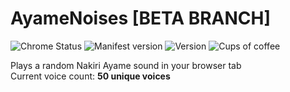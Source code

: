 
# AyameNoises [BETA BRANCH]
![Chrome Status](https://img.shields.io/badge/Chrome%20Status-Pending-FF6D0A?logo=google-chrome&style=for-the-badge&logoColor=white&labelColor=333333) ![Manifest version](https://img.shields.io/badge/Chrome%20Manifest%20Version-v3-F0B6D5?logo=google-chrome&style=for-the-badge&logoColor=white&labelColor=333333) ![Version](https://img.shields.io/badge/Version-v1.0-ef0000?style=for-the-badge&labelColor=333333) ![Cups of coffee](https://img.shields.io/badge/Cups%20of%20coffee%20wasted-30-900c3f?logo=ko-fi&style=for-the-badge&logoColor=white&labelColor=333333)<br>

Plays a random Nakiri Ayame sound in your browser tab
<br>
Current voice count: **50 unique voices**
